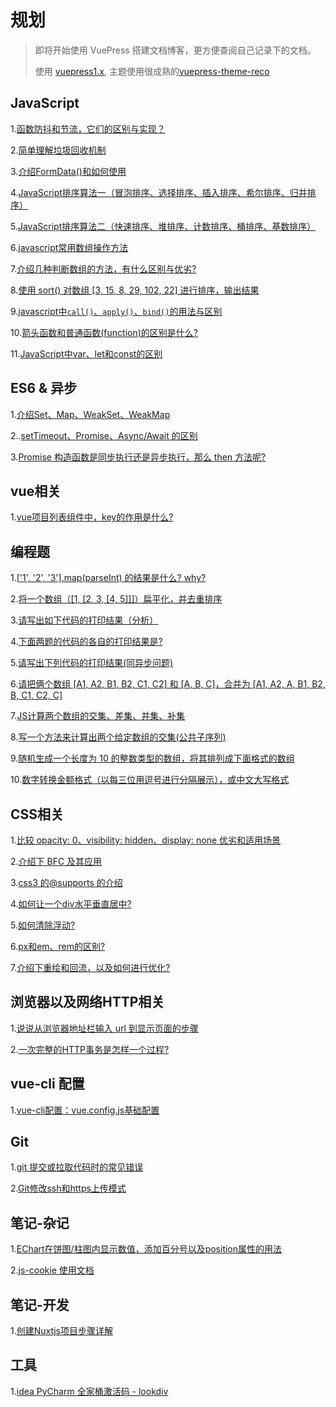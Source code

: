 # 规划

> 即将开始使用 VuePress 搭建文档博客，更方便查阅自己记录下的文档。
> 
> 使用 [vuepress1.x](https://v1.vuepress.vuejs.org/zh/), 主题使用很成熟的[vuepress-theme-reco](https://github.com/recoluan/vuepress-theme-reco)
> 



## JavaScript

1.[函数防抖和节流，它们的区别与实现？](https://github.com/madfour/blog/issues/4#issue-810849355)

2.[简单理解垃圾回收机制](https://github.com/madfour/blog/issues/7#issue-810858993)

3.[介绍FormData()和如何使用](https://github.com/madfour/blog/issues/9#issue-810863788)

4.[JavaScript排序算法一（冒泡排序、选择排序、插入排序、希尔排序、归并排序）](https://github.com/madfour/blog/issues/11#issue-810875391)

5.[JavaScript排序算法二（快速排序、堆排序、计数排序、桶排序、基数排序）](https://github.com/madfour/blog/issues/12#issue-810876778)

6.[javascript常用数组操作方法](https://github.com/madfour/blog/issues/16#issue-812541742)

7.[介绍几种判断数组的方法，有什么区别与优劣?](https://github.com/madfour/blog/issues/17#issue-813295657)

8.[使用 sort() 对数组 [3, 15, 8, 29, 102, 22] 进行排序，输出结果](https://github.com/madfour/blog/issues/19)

9.[javascript中`call()`、`apply()`、`bind()`的用法与区别](https://github.com/madfour/blog/issues/20)

10.[箭头函数和普通函数(function)的区别是什么?](https://github.com/madfour/blog/issues/21)

11.[JavaScript中var、let和const的区别](https://github.com/madfour/blog/issues/29)


## ES6 & 异步

1.[介绍Set、Map、WeakSet、WeakMap ](https://github.com/madfour/blog/issues/5#issue-810851439)

2..[setTimeout、Promise、Async/Await 的区别](https://github.com/madfour/blog/issues/25)

3.[Promise 构造函数是同步执行还是异步执行，那么 then 方法呢?](https://github.com/madfour/blog/issues/27)



## vue相关

1.[vue项目列表组件中，key的作用是什么?](https://github.com/madfour/blog/issues/8#issue-810860065)


## 编程题

1.[['1', '2', '3'].map(parseInt) 的结果是什么? why?](https://github.com/madfour/blog/issues/1#issue-810837931)

2.[将一个数组（[1, [2, 3, [4, 5]]]）扁平化，并去重排序](https://github.com/madfour/blog/issues/3#issue-810844143)

3.[请写出如下代码的打印结果（分析）](https://github.com/madfour/blog/issues/14)

4.[下面两题的代码的各自的打印结果是?](https://github.com/madfour/blog/issues/23)

5.[请写出下列代码的打印结果(同异步问题)](https://github.com/madfour/blog/issues/24)

6.[请把俩个数组 [A1, A2, B1, B2, C1, C2] 和 [A, B, C]，合并为 [A1, A2, A, B1, B2, B, C1, C2, C]](https://github.com/madfour/blog/issues/30)

7.[JS计算两个数组的交集、差集、并集、补集](https://github.com/madfour/blog/issues/31)

8.[写一个方法来计算出两个给定数组的交集(公共子序列)](https://github.com/madfour/blog/issues/32)

9.[随机生成一个长度为 10 的整数类型的数组，将其排列成下面格式的数组](https://github.com/madfour/blog/issues/33)

10.[数字转换金额格式（以每三位用逗号进行分隔展示），或中文大写格式](https://github.com/madfour/blog/issues/34)



## CSS相关

1.[比较 opacity: 0、visibility: hidden、display: none 优劣和适用场景](https://github.com/madfour/blog/issues/6#issue-810857634)

2.[介绍下 BFC 及其应用](https://github.com/madfour/blog/issues/2#issue-810843238)

3.[css3 的@supports 的介绍](https://github.com/madfour/blog/issues/10#issue-810866210)

4.[如何让一个div水平垂直居中?](https://github.com/madfour/blog/issues/13#issue-811621492)

5.[如何清除浮动?](https://github.com/madfour/blog/issues/15#issue-811670313)

6.[px和em、rem的区别?](https://github.com/madfour/blog/issues/35)

7.[介绍下重绘和回流，以及如何进行优化?](https://github.com/madfour/blog/issues/38)



## 浏览器以及网络HTTP相关

1.[说说从浏览器地址栏输入 url 到显示页面的步骤](https://github.com/madfour/blog/issues/36#issue-822174648)

2.[一次完整的HTTP事务是怎样一个过程?](https://github.com/madfour/blog/issues/37)

## vue-cli 配置

1.[vue-cli配置：vue.config.js基础配置](https://github.com/madfour/blog/issues/43)


## Git

1.[git 提交或拉取代码时的常见错误](https://github.com/madfour/blog/issues/40)

2.[Git修改ssh和https上传模式](https://github.com/madfour/blog/issues/41)


## 笔记-杂记

1.[EChart在饼图/柱图内显示数值，添加百分号以及position属性的用法](https://github.com/madfour/blog/issues/18#issue-813560731)

2.[js-cookie 使用文档](https://github.com/madfour/blog/issues/42)


## 笔记-开发

1.[创建Nuxtjs项目步骤详解](https://github.com/madfour/blog/issues/39)




## 工具

1.[idea PyCharm 全家桶激活码 - lookdiv](http://lookdiv.com/)







